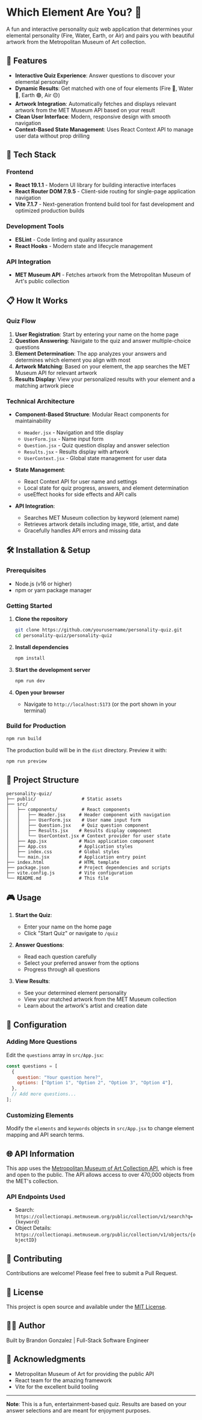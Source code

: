 # Which Element Are You? 🎨

A fun and interactive personality quiz web application that determines your elemental personality (Fire, Water, Earth, or Air) and pairs you with beautiful artwork from the Metropolitan Museum of Art collection.

## 🌟 Features

- **Interactive Quiz Experience**: Answer questions to discover your elemental personality
- **Dynamic Results**: Get matched with one of four elements (Fire 🔴, Water 🔵, Earth 🟢, Air 🟡)
- **Artwork Integration**: Automatically fetches and displays relevant artwork from the MET Museum API based on your result
- **Clean User Interface**: Modern, responsive design with smooth navigation
- **Context-Based State Management**: Uses React Context API to manage user data without prop drilling

## 🚀 Tech Stack

### Frontend
- **React 19.1.1** - Modern UI library for building interactive interfaces
- **React Router DOM 7.9.5** - Client-side routing for single-page application navigation
- **Vite 7.1.7** - Next-generation frontend build tool for fast development and optimized production builds

### Development Tools
- **ESLint** - Code linting and quality assurance
- **React Hooks** - Modern state and lifecycle management

### API Integration
- **MET Museum API** - Fetches artwork from the Metropolitan Museum of Art's public collection

## 📋 How It Works

### Quiz Flow

1. **User Registration**: Start by entering your name on the home page
2. **Question Answering**: Navigate to the quiz and answer multiple-choice questions
3. **Element Determination**: The app analyzes your answers and determines which element you align with most
4. **Artwork Matching**: Based on your element, the app searches the MET Museum API for relevant artwork
5. **Results Display**: View your personalized results with your element and a matching artwork piece

### Technical Architecture

- **Component-Based Structure**: Modular React components for maintainability
  - `Header.jsx` - Navigation and title display
  - `UserForm.jsx` - Name input form
  - `Question.jsx` - Quiz question display and answer selection
  - `Results.jsx` - Results display with artwork
  - `UserContext.jsx` - Global state management for user data

- **State Management**: 
  - React Context API for user name and settings
  - Local state for quiz progress, answers, and element determination
  - useEffect hooks for side effects and API calls

- **API Integration**: 
  - Searches MET Museum collection by keyword (element name)
  - Retrieves artwork details including image, title, artist, and date
  - Gracefully handles API errors and missing data

## 🛠️ Installation & Setup

### Prerequisites

- Node.js (v16 or higher)
- npm or yarn package manager

### Getting Started

1. **Clone the repository**
   ```bash
   git clone https://github.com/yourusername/personality-quiz.git
   cd personality-quiz/personality-quiz
   ```

2. **Install dependencies**
   ```bash
   npm install
   ```

3. **Start the development server**
   ```bash
   npm run dev
   ```

4. **Open your browser**
   - Navigate to `http://localhost:5173` (or the port shown in your terminal)

### Build for Production

```bash
npm run build
```

The production build will be in the `dist` directory. Preview it with:

```bash
npm run preview
```

## 📁 Project Structure

```
personality-quiz/
├── public/                 # Static assets
├── src/
│   ├── components/         # React components
│   │   ├── Header.jsx     # Header component with navigation
│   │   ├── UserForm.jsx    # User name input form
│   │   ├── Question.jsx    # Quiz question component
│   │   ├── Results.jsx    # Results display component
│   │   └── UserContext.jsx # Context provider for user state
│   ├── App.jsx            # Main application component
│   ├── App.css            # Application styles
│   ├── index.css          # Global styles
│   └── main.jsx           # Application entry point
├── index.html             # HTML template
├── package.json           # Project dependencies and scripts
├── vite.config.js         # Vite configuration
└── README.md              # This file
```

## 🎮 Usage

1. **Start the Quiz**: 
   - Enter your name on the home page
   - Click "Start Quiz" or navigate to `/quiz`

2. **Answer Questions**:
   - Read each question carefully
   - Select your preferred answer from the options
   - Progress through all questions

3. **View Results**:
   - See your determined element personality
   - View your matched artwork from the MET Museum collection
   - Learn about the artwork's artist and creation date

## 🔧 Configuration

### Adding More Questions

Edit the `questions` array in `src/App.jsx`:

```javascript
const questions = [
  {
    question: "Your question here?",
    options: ["Option 1", "Option 2", "Option 3", "Option 4"],
  },
  // Add more questions...
];
```

### Customizing Elements

Modify the `elements` and `keywords` objects in `src/App.jsx` to change element mapping and API search terms.

## 🌐 API Information

This app uses the [Metropolitan Museum of Art Collection API](https://metmuseum.github.io/), which is free and open to the public. The API allows access to over 470,000 objects from the MET's collection.

### API Endpoints Used
- Search: `https://collectionapi.metmuseum.org/public/collection/v1/search?q={keyword}`
- Object Details: `https://collectionapi.metmuseum.org/public/collection/v1/objects/{objectID}`

## 🤝 Contributing

Contributions are welcome! Please feel free to submit a Pull Request.

## 📝 License

This project is open source and available under the [MIT License](LICENSE).

## 👨‍💻 Author

Built by Brandon Gonzalez | Full-Stack Software Engineer

## 🙏 Acknowledgments

- Metropolitan Museum of Art for providing the public API
- React team for the amazing framework
- Vite for the excellent build tooling

---

**Note**: This is a fun, entertainment-based quiz. Results are based on your answer selections and are meant for enjoyment purposes.
